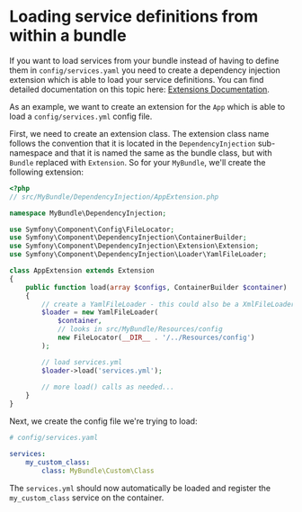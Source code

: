 # Loading service definitions from within a bundle
 
If you want to load services from your bundle instead of having to define them in `config/services.yaml` you need to 
create a dependency injection extension which is able to load your service definitions. You can find detailed documentation
on this topic here: [Extensions Documentation](http://symfony.com/doc/3.4/bundles/extension.html).

As an example, we want to create an extension for the `App` which is able to load a `config/services.yml`
config file.

First, we need to create an extension class. The extension class name follows the convention that it is located in
the `DependencyInjection` sub-namespace and that it is named the same as the bundle class, but with `Bundle` replaced with
`Extension`. So for your `MyBundle`, we'll create the following extension:

```php
<?php
// src/MyBundle/DependencyInjection/AppExtension.php

namespace MyBundle\DependencyInjection;

use Symfony\Component\Config\FileLocator;
use Symfony\Component\DependencyInjection\ContainerBuilder;
use Symfony\Component\DependencyInjection\Extension\Extension;
use Symfony\Component\DependencyInjection\Loader\YamlFileLoader;

class AppExtension extends Extension
{
    public function load(array $configs, ContainerBuilder $container)
    {
        // create a YamlFileLoader - this could also be a XmlFileLoader if you want to load XML 
        $loader = new YamlFileLoader(
            $container,
            // looks in src/MyBundle/Resources/config
            new FileLocator(__DIR__ . '/../Resources/config')
        );

        // load services.yml
        $loader->load('services.yml');
        
        // more load() calls as needed...
    }
}
```

Next, we create the config file we're trying to load:

```yaml
# config/services.yaml

services:
    my_custom_class:
        class: MyBundle\Custom\Class
```

The `services.yml` should now automatically be loaded and register the `my_custom_class` service on the container.
